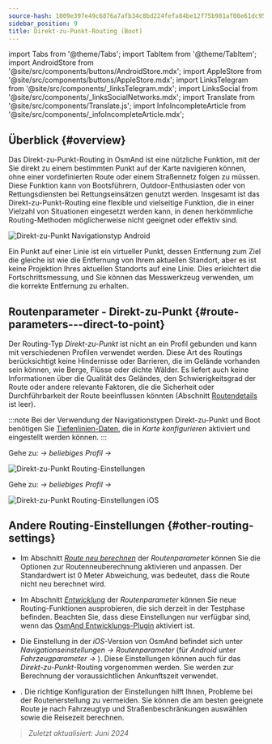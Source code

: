 ```yaml
---
source-hash: 1009e397e49c6876a7afb34c8bd224fefa84be12f75b981af08e61dc95164eaf
sidebar_position: 9
title: Direkt-zu-Punkt-Routing (Boot)
---
```

import Tabs from '@theme/Tabs';
import TabItem from '@theme/TabItem';
import AndroidStore from '@site/src/components/buttons/AndroidStore.mdx';
import AppleStore from '@site/src/components/buttons/AppleStore.mdx';
import LinksTelegram from '@site/src/components/_linksTelegram.mdx';
import LinksSocial from '@site/src/components/_linksSocialNetworks.mdx';
import Translate from '@site/src/components/Translate.js';
import InfoIncompleteArticle from '@site/src/components/_infoIncompleteArticle.mdx';



## Überblick {#overview}

Das Direkt-zu-Punkt-Routing in OsmAnd ist eine nützliche Funktion, mit der Sie direkt zu einem bestimmten Punkt auf der Karte navigieren können, ohne einer vordefinierten Route oder einem Straßennetz folgen zu müssen. Diese Funktion kann von Bootsführern, Outdoor-Enthusiasten oder von Rettungsdiensten bei Rettungseinsätzen genutzt werden. Insgesamt ist das Direkt-zu-Punkt-Routing eine flexible und vielseitige Funktion, die in einer Vielzahl von Situationen eingesetzt werden kann, in denen herkömmliche Routing-Methoden möglicherweise nicht geeignet oder effektiv sind.

![Direkt-zu-Punkt Navigationstyp Android](@site/static/img/navigation/boat/direct_navigation_type_android.png)

Ein Punkt auf einer Linie ist ein virtueller Punkt, dessen Entfernung zum Ziel die gleiche ist wie die Entfernung von Ihrem aktuellen Standort, aber es ist keine Projektion Ihres aktuellen Standorts auf eine Linie. Dies erleichtert die Fortschrittsmessung, und Sie können das Messwerkzeug verwenden, um die korrekte Entfernung zu erhalten.


## Routenparameter - Direkt-zu-Punkt {#route-parameters---direct-to-point}

Der Routing-Typ *Direkt-zu-Punkt* ist nicht an ein Profil gebunden und kann mit verschiedenen Profilen verwendet werden.
Diese Art des Routings berücksichtigt keine Hindernisse oder Barrieren, die im Gelände vorhanden sein können, wie Berge, Flüsse oder dichte Wälder. Es liefert auch keine Informationen über die Qualität des Geländes, den Schwierigkeitsgrad der Route oder andere relevante Faktoren, die die Sicherheit oder Durchführbarkeit der Route beeinflussen könnten (Abschnitt [Routendetails](../setup/route-details.md) ist leer).

:::note
Bei der Verwendung der Navigationstypen Direkt-zu-Punkt und Boot benötigen Sie [Tiefenlinien-Daten](../../plugins/nautical-charts.md#nautical-map-style), die in *Karte konfigurieren* aktiviert und eingestellt werden können.
:::

<Tabs groupId="operating-systems" queryString="current-os">

<TabItem value="android" label="Android">

Gehe zu: *<Translate android="true" ids="shared_string_menu,shared_string_settings"/> → beliebiges Profil → <Translate android="true" ids="routing_settings_2,nav_type_hint"/>*

![Direkt-zu-Punkt Routing-Einstellungen](@site/static/img/navigation/routing/direct_to_point_routing_3_andr.png)

</TabItem>

<TabItem value="ios" label="iOS">

Gehe zu: *<Translate android="true" ids="shared_string_menu,shared_string_settings"/> → beliebiges Profil → <Translate android="true" ids="routing_settings_2,nav_type_hint"/>*

![Direkt-zu-Punkt Routing-Einstellungen iOS](@site/static/img/navigation/routing/direct_to_point_ios.png)

</TabItem>

</Tabs>


## Andere Routing-Einstellungen {#other-routing-settings}

- Im Abschnitt [*Route neu berechnen*](../../navigation/guidance/navigation-settings.md#recalculate-route) der *Routenparameter* können Sie die Optionen zur Routenneuberechnung aktivieren und anpassen. Der Standardwert ist 0 Meter Abweichung, was bedeutet, dass die Route nicht neu berechnet wird.

- Im Abschnitt [*Entwicklung*](../guidance/navigation-settings.md#development-settings) der *Routenparameter* können Sie neue Routing-Funktionen ausprobieren, die sich derzeit in der Testphase befinden. Beachten Sie, dass diese Einstellungen nur verfügbar sind, wenn das [OsmAnd Entwicklungs-Plugin](../../plugins/development.md) aktiviert ist.

- Die Einstellung *[<Translate ios="true" ids="road_speeds"/>](../guidance/navigation-settings.md#road-speeds)* in der *iOS*-Version von OsmAnd befindet sich unter *Navigationseinstellungen → Routenparameter* (für *Android* unter *Fahrzeugparameter → [<Translate android="true" ids="default_speed_setting_title"/>](../guidance/navigation-settings.md#default-speed--road-speeds)*). Diese Einstellungen können auch für das *Direkt-zu-Punkt*-Routing vorgenommen werden. Sie werden zur Berechnung der voraussichtlichen Ankunftszeit verwendet.

- *[<Translate ios="true" ids="vehicle_parameters"/>](../guidance/navigation-settings.md#vehicle-parameters)*. Die richtige Konfiguration der Einstellungen hilft Ihnen, Probleme bei der Routenerstellung zu vermeiden. Sie können die am besten geeignete Route je nach Fahrzeugtyp und Straßenbeschränkungen auswählen sowie die Reisezeit berechnen.

> *Zuletzt aktualisiert: Juni 2024*